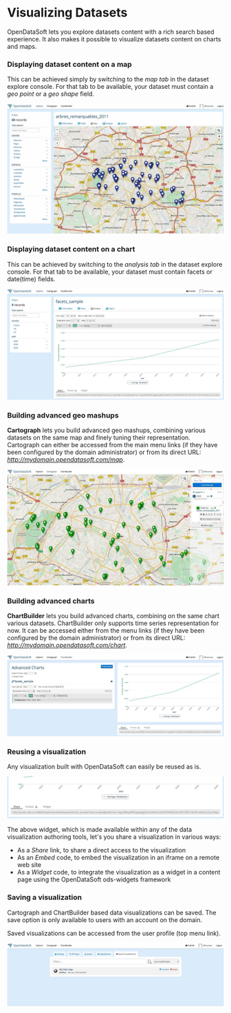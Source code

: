 # Visualizing Datasets

OpenDataSoft lets you explore datasets content with a rich search based experience. It also makes it possible to visualize datasets content on charts and maps.

### Displaying dataset content on a map

This can be achieved simply by switching to the *map tab* in the dataset explore console. For that tab to be available, your dataset must contain a *geo point* or a *geo shape* field. 

![Explore Map](explore_map.jpg)

### Displaying dataset content on a chart

This can be achieved by switching to the *analysis tab* in the dataset explore console. For that tab to be available, your dataset must contain facets or date(time) fields.

![Explore Chart](explore_chart.jpg)

### Building advanced geo mashups

**Cartograph** lets you build advanced geo mashups, combining various datasets on the same map and finely tuning their representation. Cartograph can either be accessed from the main menu links (if they have been configured by the domain administrator) or from its direct URL: *http://mydomain.opendatasoft.com/map*.

![Cartograph](explore_cartograph.jpg)

### Building advanced charts

**ChartBuilder** lets you build advanced charts, combining on the same chart various datasets. ChartBuilder only supports time series representation for now. It can be accessed either from the menu links (if they have been configured by the domain administrator) or from its direct URL: *http://mydomain.opendatasoft.com/chart*.

![ChartBuilder](explore_chartbuilder.jpg)

### Reusing a visualization

Any visualization built with OpenDataSoft can easily be reused as is.

![Embed](explore_embed.jpg)

The above widget, which is made available within any of the data visualization authoring tools, let's you share a visualization in various ways:

* As a *Share* link, to share a direct access to the visualization
* As an *Embed* code, to embed the visualization in an iframe on a remote web site
* As a *Widget* code, to integrate the visualization as a widget in a content page using the OpenDataSoft ods-widgets framework

### Saving a visualization

Cartograph and ChartBuilder based data visualizations can be saved. The save option is only available to users with an account on the domain.

Saved visualizations can be accessed from the user profile (top menu link).


![Saved Visualizations](explore_saveddataviz.jpg)
